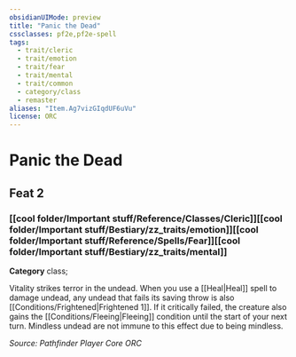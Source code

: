 ```yaml
---
obsidianUIMode: preview
title: "Panic the Dead"
cssclasses: pf2e,pf2e-spell
tags:
  - trait/cleric
  - trait/emotion
  - trait/fear
  - trait/mental
  - trait/common
  - category/class
  - remaster
aliases: "Item.Ag7vizGIqdUF6uVu"
license: ORC
---
```

# Panic the Dead
## Feat 2
### [[cool folder/Important stuff/Reference/Classes/Cleric]][[cool folder/Important stuff/Bestiary/zz_traits/emotion]][[cool folder/Important stuff/Reference/Spells/Fear]][[cool folder/Important stuff/Bestiary/zz_traits/mental]]

**Category** class; 




Vitality strikes terror in the undead. When you use a [[Heal|Heal]] spell to damage undead, any undead that fails its saving throw is also [[Conditions/Frightened|Frightened 1]]. If it critically failed, the creature also gains the [[Conditions/Fleeing|Fleeing]] condition until the start of your next turn. Mindless undead are not immune to this effect due to being mindless.

*Source: Pathfinder Player Core*
*ORC*
